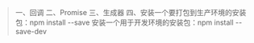 >一、回调
>二、Promise
>三、生成器
>四、安装一个要打包到生产环境的安装包：npm install --save
    安装一个用于开发环境的安装包：npm install --save-dev
